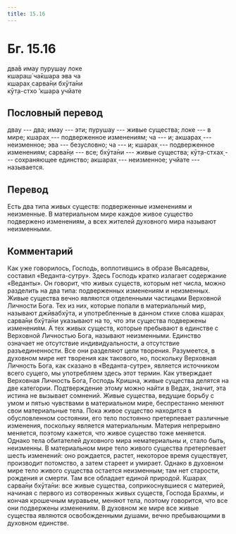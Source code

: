 ```yaml
---
title: 15.16
---
```


# Бг. 15.16
два̄в имау пурушау локе<br/>
кшараш́ ча̄кшара эва ча<br/>
кшарах̣ сарва̄н̣и бхӯта̄ни<br/>
кӯт̣а-стхо ’кшара учйате
## Пословный перевод

двау --- два; имау --- эти; пурушау --- живые существа; локе --- в мире;
кшарах̣ --- подверженное изменениям; ча --- и; акшарах̣ --- неизменное;
эва --- безусловно; ча --- и; кшарах̣ --- подверженное изменениям;
сарва̄н̣и --- все; бхӯта̄ни --- живые существа; кӯт̣а-стхах̣ --- сохраняющее
единство; акшарах̣ --- неизменное; учйате --- называется.

## Перевод

Есть два типа живых существ: подверженные изменениям и неизменные. В
материальном мире каждое живое существо подвержено изменениям, а всех
жителей духовного мира называют неизменными.

## Комментарий

Как уже говорилось, Господь, воплотившись в образе Вьясадевы, составил
«Веданта-сутру». Здесь Господь кратко излагает содержание «Веданты». Он
говорит, что живых существ, которым нет числа, можно разделить на два
типа: подверженных изменениям и неизменных. Живые существа вечно
являются отделенными частицами Верховной Личности Бога. Тех из них,
которые попали в материальный мир, называют джӣвабхӯта, и употребленные
в данном стихе слова кшарах̣ сарва̄н̣и бхӯта̄ни указывают на то, что эти
существа подвержены изменениям. А тех живых существ, которые пребывают в
единстве с Верховной Личностью Бога, называют неизменными. Единство
означает не отсутствие индивидуальности, а отсутствие разъединенности.
Все они разделяют цели творения. Разумеется, в духовном мире нет
творения как такового, но, поскольку Верховная Личность Бога, как
сказано в «Веданта-сутре», является источником всего сущего, мы
употребляем здесь этот термин. Как утверждает Верховная Личность Бога,
Господь Кришна, живые существа делятся на две категории. Подтверждение
этому можно найти в Ведах, значит, эта истина не вызывает сомнений.
Живые существа, ведущие борьбу с умом и пятью чувствами в материальном
мире, беспрестанно меняют свои материальные тела. Пока живое существо
находится в обусловленном состоянии, его тело постоянно претерпевает
различные изменения, поскольку является материальным. Материя непрерывно
меняется, поэтому кажется, что живое существо тоже меняется. Однако тела
обитателей духовного мира нематериальны и, стало быть, неизменны. В
материальном мире тело живого существа претерпевает шесть изменений: оно
рождается, растет, некоторое время существует, производит потомство, а
затем стареет и умирает. Однако в духовном мире тело живого существа
остается неизменным; там нет старости, рождения и смерти. Там все
обладает единой природой. Кшарах̣ сарва̄н̣и бхӯта̄ни: все живые существа,
соприкоснувшиеся с материей, начиная с первого из сотворенных живых
существ, Господа Брахмы, и кончая крошечным муравьем, меняют тела,
поэтому говорится, что все они подвержены изменениям. В духовном же мире
все живые существа являются освобожденными душами, вечно пребывающими в
духовном единстве.
